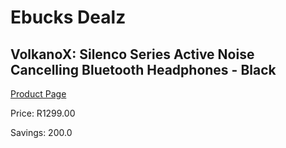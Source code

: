 
# Ebucks Dealz
## VolkanoX: Silenco Series Active Noise Cancelling Bluetooth Headphones - Black
[Product Page](https://www.ebucks.com/web/shop/productSelected.do?prodId=1161754369&catId=714972256)

Price: R1299.00

Savings: 200.0


	